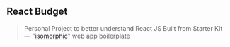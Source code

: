 ## React Budget

> Personal Project to better understand React JS
> Built from Starter Kit — "[isomorphic](http://nerds.airbnb.com/isomorphic-javascript-future-web-apps/)" web app boilerplate